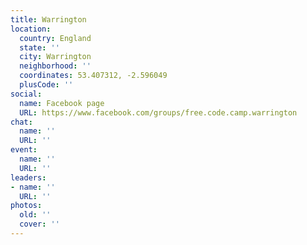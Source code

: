```yaml
---
title: Warrington
location:
  country: England
  state: ''
  city: Warrington
  neighborhood: ''
  coordinates: 53.407312, -2.596049
  plusCode: ''
social:
  name: Facebook page
  URL: https://www.facebook.com/groups/free.code.camp.warrington
chat:
  name: ''
  URL: ''
event:
  name: ''
  URL: ''
leaders:
- name: ''
  URL: ''
photos:
  old: ''
  cover: ''
---
```

